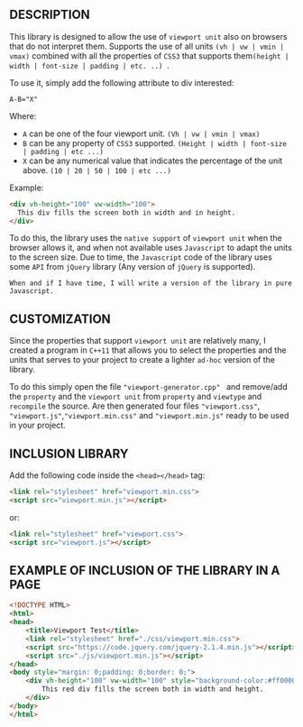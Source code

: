 ## DESCRIPTION
This library is designed to allow the use of ``viewport unit`` also on browsers that do not interpret them.
Supports the use of all units ``(vh | vw | vmin | vmax)`` combined with all the properties of ``CSS3`` that supports them``(height | width | font-size | padding | etc. ..) ``.

To use it, simply add the following attribute to div interested:

``A-B="X"``

Where:
  * ``A`` can be one of the four viewport unit. ``(Vh | vw | vmin | vmax)``
  * ``B`` can be any property of ``CSS3`` supported. ``(Height | width | font-size | padding | etc ...)``
  * ``X`` can be any numerical value that indicates the percentage of the unit above. ``(10 | 20 | 50 | 100 | etc ...)``

Example:
```html
<div vh-height="100" vw-width="100">
  This div fills the screen both in width and in height.
</div>
```
To do this, the library uses the ``native support`` of ``viewport unit`` when the browser allows it, and when not available uses ``Javascript`` to adapt the units to the screen size.
Due to time, the ``Javascript`` code of the library uses some ``API`` from ``jQuery`` library (Any version of ``jQuery`` is supported).

``When and if I have time, I will write a version of the library in pure Javascript.``

## CUSTOMIZATION
Since the properties that support ``viewport unit`` are relatively many, I created a program in ``C++11`` that allows you to select the properties and the units that serves to your project to create a lighter ``ad-hoc`` version of the library.

To do this simply open the file ``"viewport-generator.cpp" `` and remove/add the ``property`` and the ``viewport unit`` from ``property`` and ``viewtype`` and ``recompile`` the source.
Are then generated four files ``"viewport.css"``, ``"viewport.js"``,``"viewport.min.css"`` and ``"viewport.min.js"`` ready to be used in your project.

## INCLUSION LIBRARY
Add the following code inside the ``<head></head>`` tag:
```html
<link rel="stylesheet" href="viewport.min.css">
<script src="viewport.min.js"></script>
```
or:
```html
<link rel="stylesheet" href="viewport.css">
<script src="viewport.js"></script>
```	
## EXAMPLE OF INCLUSION OF THE LIBRARY IN A PAGE
```html
<!DOCTYPE HTML>
<html>
<head>
	<title>Viewport Test</title>
	<link rel="stylesheet" href="./css/viewport.min.css">
	<script src="https://code.jquery.com/jquery-2.1.4.min.js"></script>
	<script src="./js/viewport.min.js"></script>
</head>
<body style="margin: 0;padding: 0;border: 0;">
	<div vh-height="100" vw-width="100" style="background-color:#ff0000;">
		This red div fills the screen both in width and height.
	</div>
</body>
</html>
```
